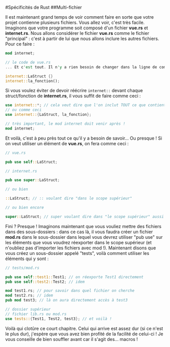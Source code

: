 #Spécificités de Rust
##Multi-fichier

Il est maintenant grand temps de voir comment faire en sorte que votre projet contienne plusieurs fichiers. Vous allez voir, c'est très facile. Imaginons que votre programme soit composé d'un fichier __vue.rs__ et __internet.rs__. Nous allons considérer le fichier __vue.rs__ comme le fichier "principal" : c'est à partir de lui que nous allons inclure les autres fichiers. Pour ce faire :

```Rust
mod internet;

// le code de vue.rs
... Et c'est tout. Il n'y a rien besoin de changer dans la ligne de compilation non plus, rustc se débrouillera pour trouver les bons fichiers tout seul. Si vous voulez utiliser une classe de ce fichier, faites tout simplement :

internet::LaStruct {}
internet::la_fonction();
```

Si vous voulez éviter de devoir réécrire ``internet::`` devant chaque struct/fonction de __internet.rs__, il vous suffit de faire comme ceci :

```Rust
use internet::*; // cela veut dire que l'on inclut TOUT ce que contient ce fichier
// ou comme ceci
use internet::{LaStruct, la_fonction};

// très important, le mod internet doit venir après !
mod internet;
```

Et voilà, c'est à peu près tout ce qu'il y a besoin de savoir... Ou presque ! Si on veut utiliser un élément de __vue.rs__, on fera comme ceci :

```Rust
// vue.rs

pub use self::LaStruct;

// internet.rs

pub use super::LaStruct;

// ou bien

::LaStruct; // :: voulant dire "dans le scope supérieur"

// ou bien encore

super::LaStruct; // super voulant dire dans "le scope supérieur" aussi
```

Fini ? Presque ! Imaginons maintenant que vous vouliez mettre des fichiers dans des sous-dossiers : dans ce cas là, il vous faudra créer un fichier __mod.rs__ dans le sous-dossier dans lequel vous devrez utiliser "pub use" sur les éléments que vous voudrez réexporter dans le scope supérieur (et n'oubliez pas d'importer les fichiers avec mod !). Maintenant disons que vous créez un sous-dossier appelé "tests", voilà comment utiliser les éléments qui y sont :

```Rust
// tests/mod.rs

pub use self::test1::Test1; // on réexporte Test1 directement
pub use self::test2::Test2; // idem

mod test1.rs; // pour savoir dans quel fichier on cherche
mod test2.rs; // idem
pub mod test3; // là on aura directement accès à test3

// dossier supérieur
// fichier lib.rs ou mod.rs
use tests::{Test1, Test2, test3}; // et voilà !
```

Voilà qui clotûre ce court chapitre. Celui qui arrive est assez dur (si ce n'est le plus dur), j'espère que vous avez bien profité de la facilité de celui-ci ! Je vous conseille de bien souffler avant car il s'agit des... macros !
